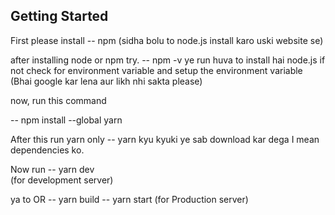 ## Getting Started

First
please install
-- npm (sidha bolu to node.js install karo uski website se)

after installing node or npm try.
-- npm -v
ye run huva to install hai node.js
if not check for environment variable and setup the environment variable
(Bhai google kar lena aur likh nhi sakta please)

now,
run this command

-- npm install --global yarn

After this run yarn only
-- yarn
kyu kyuki ye sab download kar dega I mean dependencies ko.

Now run
-- yarn dev  
 (for development server)

ya to OR
-- yarn build
-- yarn start
(for Production server)
